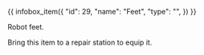 {{ infobox_item({
	"id": 29,
	"name": "Feet",
	"type": "",
}) }}

Robot feet.

Bring this item to a repair station to equip it.